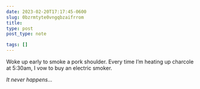 ```yaml
---
date: 2023-02-20T17:17:45-0600
slug: 0bzrmtyte0vngqbzaifrrom
title: 
type: post
post_type: note

tags: []
---
```

Woke up early to smoke a pork shoulder. Every time I’m heating up charcole at 5:30am, I vow to buy an electric smoker.


*It never happens…*



